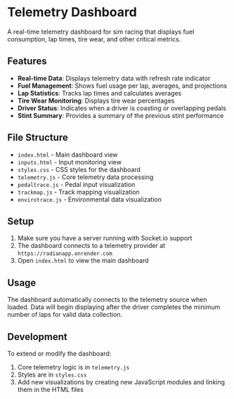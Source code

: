 # Telemetry Dashboard

A real-time telemetry dashboard for sim racing that displays fuel consumption, lap times, tire wear, and other critical metrics.

## Features

- **Real-time Data**: Displays telemetry data with refresh rate indicator
- **Fuel Management**: Shows fuel usage per lap, averages, and projections
- **Lap Statistics**: Tracks lap times and calculates averages
- **Tire Wear Monitoring**: Displays tire wear percentages
- **Driver Status**: Indicates when a driver is coasting or overlapping pedals
- **Stint Summary**: Provides a summary of the previous stint performance

## File Structure

- `index.html` - Main dashboard view
- `inputs.html` - Input monitoring view
- `styles.css` - CSS styles for the dashboard
- `telemetry.js` - Core telemetry data processing
- `pedaltrace.js` - Pedal input visualization
- `trackmap.js` - Track mapping visualization
- `envirotrace.js` - Environmental data visualization

## Setup

1. Make sure you have a server running with Socket.io support
2. The dashboard connects to a telemetry provider at `https://radianapp.onrender.com`
3. Open `index.html` to view the main dashboard

## Usage

The dashboard automatically connects to the telemetry source when loaded. Data will begin displaying after the driver completes the minimum number of laps for valid data collection.

## Development

To extend or modify the dashboard:

1. Core telemetry logic is in `telemetry.js`
2. Styles are in `styles.css`
3. Add new visualizations by creating new JavaScript modules and linking them in the HTML files
